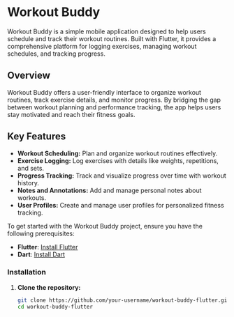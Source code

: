 # Workout Buddy

Workout Buddy is a simple mobile application designed to help users schedule and track their workout routines. Built with Flutter, it provides a comprehensive platform for logging exercises, managing workout schedules, and tracking progress.

## Overview

Workout Buddy offers a user-friendly interface to organize workout routines, track exercise details, and monitor progress. By bridging the gap between workout planning and performance tracking, the app helps users stay motivated and reach their fitness goals.

## Key Features

- **Workout Scheduling:** Plan and organize workout routines effectively.
- **Exercise Logging:** Log exercises with details like weights, repetitions, and sets.
- **Progress Tracking:** Track and visualize progress over time with workout history.
- **Notes and Annotations:** Add and manage personal notes about workouts.
- **User Profiles:** Create and manage user profiles for personalized fitness tracking.

To get started with the Workout Buddy project, ensure you have the following prerequisites:

- **Flutter**: [Install Flutter](https://flutter.dev/docs/get-started/install)
- **Dart**: [Install Dart](https://dart.dev/get-dart)

### Installation

1. **Clone the repository:**
   ```sh
   git clone https://github.com/your-username/workout-buddy-flutter.git
   cd workout-buddy-flutter

